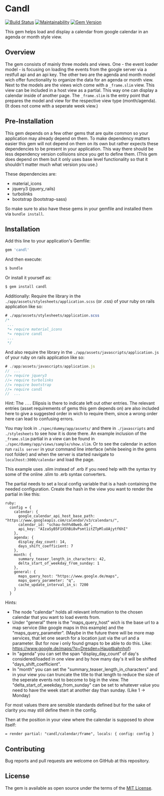 # Candl

[![Build Status](https://travis-ci.org/hicknhack-software/candl.svg?branch=master)](https://travis-ci.org/hicknhack-software/candl)
[![Maintainability](https://api.codeclimate.com/v1/badges/b20964b8dd8704d83446/maintainability)](https://codeclimate.com/github/hicknhack-software/candl/maintainability)
[![Gem Version](https://badge.fury.io/rb/candl.svg)](https://badge.fury.io/rb/candl)

This gem helps load and display a calendar from google calendar in an agenda or month style view.

## Overview

The gem consists of mainly three models and views. One - the event loader model - is focusing on loading the events from the google server via a restfull api and an api key. The other two are the agenda and month model wich offer functionality to organize the data for an agenda or month view. Next to the models are the views wich come with a ```_frame.slim``` view. This view can be included in a host view as a partial. This way one can display a calendar inside of another page. The ```_frame.slim``` is the entry point that prepares the model and view for the respective view type (month/agenda). (It does not come with a seperate week view.)

## Pre-Installation

This gem depends on a few other gems that are quite common so your application may already depend on them. To make dependency matters easier this gem will not depend on them on its own but rather expects these dependencies to be present in your application. This way there should be less dependency version collisions since you get to define them. (This gem does depend on them but it only uses base level functionality so that it shouldn't matter much what version you use.)

These dependencies are:
- material_icons
- jquery3 (jquery_rails)
- turbolinks
- bootstrap (bootstrap-sass)

So make sure to also have these gems in your gemfile and installed them via ```bundle install```.

## Installation

Add this line to your application's Gemfile:

```ruby
gem 'candl'
```

And then execute:
```bash
$ bundle
```

Or install it yourself as:
```bash
$ gem install candl
```

Additionally:
Require the library in the ```./app/assets/stylesheets/application.scss``` (or .css) of your ruby on rails application like so:
```scss
# ./app/assets/stylesheets/application.scss
/*
 ...
 *= require material_icons
 *= require candl
 ...
 */
```

And also require the library in the ```./app/assets/javascripts/application.js``` of your ruby on rails application like so:
```javascript
# ./app/assets/javascripts/application.js
//  ...
//= require jquery3
//= require turbolinks
//= require bootstrap
//= require candl
//  ...
```
Hint: The ```...``` Ellipsis is there to indicate left out other entries. The relevant entries (asset requirements of gems this gem depends on) are also included here to give a suggested order in wich to require them, since a wrong order here can lead to confusing errors.

You may look in ```./spec/dummy/app/assets/``` and there in ```./javascripts``` and ```./stylesheets``` to see how it is done there. An example inclusion of the ```_frame.slim``` partial in a view can be found in ```./spec/dummy/app/views/sample/show.slim```. Or to see the calendar in action run ```rails server``` in your command line interface (while beeing in the gems root folder) and when the server is started navigate to ```localhost:3000/calendar``` and load the page.

This example uses .slim instead of .erb if you need help with the syntax try some of the online .slim to .erb syntax converters.

The partial needs to set a local config variable that is a hash containing the needed configuration. Create the hash in the view you want to render the partial in like this:

```slim
ruby:
  config = {
    calendar: {
      google_calendar_api_host_base_path: "https://www.googleapis.com/calendar/v3/calendars/",
      calendar_id: "schau-hnh%40web.de",
      api_key: "AIzaSyB5F1X5hBi8vPsmt1itZTpMluUAjytf6hI"
    },
    agenda: {
      display_day_count: 14,
      days_shift_coefficient: 7
    },
    month: {
      summary_teaser_length_in_characters: 42,
      delta_start_of_weekday_from_sunday: 1
    },
    general: {
      maps_query_host: "https://www.google.de/maps",
      maps_query_parameter: "q",
      cache_update_interval_in_s: 7200
    }
  }
```

Hints:

- The node "calendar" holds all relevant information to the chosen calendar that you want to load events from.
- Under "general" there is the "maps_query_host" wich is the base url to a map service (like google maps in this example) and the "maps_query_parameter". (Maybe in the future there will be more map services, that let one search for a location just via the url and a parameter. But for now i only found gmaps to be able to do this. Like: https://www.google.de/maps/?q=Dresden+Hauptbahnhof)
- In "agenda" you can set the span "display_day_count" of day's considered/loaded in one view and by how many day's it will be shifted "days_shift_coefficient".
- In "month" you can set the "summary_teaser_length_in_characters" and in your view you can truncate the title to that length to reduce the size of the seperate events not to become to big in the view. The "delta_start_of_weekday_from_sunday" can be set to whatever value you need to have the week start at another day than sunday. (Like 1 -> Monday)

For most values there are sensible standards defined but for the sake of clarity you may still define them in the config.

Then at the position in your view where the calendar is supposed to show itself:
```slim
= render partial: "candl/calendar/frame", locals: { config: config }
```

## Contributing

Bug reports and pull requests are welcome on GitHub at this repository.

## License

The gem is available as open source under the terms of the [MIT License](https://opensource.org/licenses/MIT).
